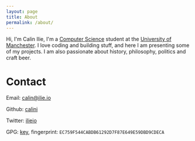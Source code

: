 ```yaml
---
layout: page
title: About
permalink: /about/
---
```


Hi, I'm Calin Ilie, I'm a [Computer Science](#) student at the [University of Manchester](https://www.manchester.ac.uk).
I love coding and building stuff, and here I am presenting some of my projects.
I am also passionate about history, philosophy, politics and craft beer.

# Contact
Email: [calin@ilie.io](mailto:calin@ilie.io)

Github: [calini](https://github.com/calini)

Twitter: [ilieio](https://twitter.com/ilieio)

GPG: [key](/keys/gpg.asc), fingerprint: `EC759F544CABDB61292D7F87E649E59DBD9CDECA`

